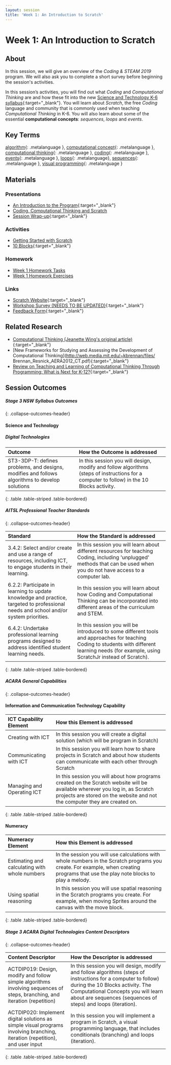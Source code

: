 ```yaml
---
layout: session
title: 'Week 1: An Introduction to Scratch'
---
```


# Week 1: An Introduction to Scratch

## About

In this session, we will give an overview of the *Coding & STEAM 2019* program.
We will also ask you to complete a short survey before beginning the session's activities.

In this session’s activities, you will find out what *Coding* and *Computational Thinking* are and how these fit into the new [Science and Technology K-6 syllabus](https://educationstandards.nsw.edu.au/wps/portal/nesa/k-10/learning-areas/science/science-and-technology-k-6-new-syllabus){:target="_blank"}.  You will learn about *Scratch*, the free *Coding* language and community that is commonly used when teaching *Computational Thinking* in K-6. You will also learn about some of the essential **computational concepts**: *sequences*, *loops* and *events*.

## Key Terms

[algorithm](){: .metalanguage }, [computational concept](){: .metalanguage }, [computational thinking](){: .metalanguage }, [coding](){: .metalanguage }, [events](){: .metalanguage }, [loops](){: .metalanguage}, [sequences](){: .metalanguage }, [visual programming](){: .metalanguage }

## Materials

### Presentations

- [An Introduction to the Program](presentations/intro_to_program/intro_to_program.pdf){:target="_blank"} <i class="fas fa-file-pdf session-icon"></i> 
- [Coding, Computational Thinking and Scratch]() <i class="fas fa-file-pdf session-icon"></i> 
- [Session Wrap-up](presentations/wrap_up/session_end.pdf){:target="_blank"} <i class="fas fa-file-pdf session-icon"></i> 

### Activities

- [Getting Started with Scratch](activities/getting_started_with_scratch3.docx) <i class="fas fa-file-word session-icon"></i>
- [10 Blocks](activities/10_blocks.pdf){:target="_blank"} <i class="fas fa-file-pdf session-icon"></i> 

### Homework

- [Week 1 Homework Tasks](homework/week_1_homework.docx) <i class="fas fa-file-word session-icon"></i> 
- [Week 1 Homework Exercises](exercises)

### Links

- [Scratch Website](https://scratch.mit.edu/){:target="_blank"} <i class="fas fa-link session-icon"></i>
- [Workshop Survey (NEEDS TO BE UPDATED)](https://www.surveymonkey.com/r/uon_coding_session1){:target="_blank"} <i class="fas fa-link session-icon"></i>
- [Feedback Form](https://forms.gle/bCwqFtrDinxjHUGX7){:target="_blank"} <i class="fas fa-link session-icon"></i>

## Related Research

- [Computational Thinking (Jeanette Wing's original article)](https://www.cs.cmu.edu/~15110-s13/Wing06-ct.pdf){:target="_blank"} <i class="fas fa-file-pdf session-icon"></i> 
- [New Frameworks for Studying and Assessing the Development of Computational Thinking](http://web.media.mit.edu/~kbrennan/files/ Brennan_Resnick_AERA2012_CT.pdf){:target="_blank"} <i class="fas fa-file-pdf session-icon"></i> 
- [Review on Teaching and Learning of Computational Thinking Through Programming: What is Next for K-12?](https://pdfs.semanticscholar.org/64b5/f719a6f7bff3c58e620d859d7dd5a3d3fdc1.pdf){:target="_blank"} <i class="fas fa-file-pdf session-icon"></i> 

## Session Outcomes

##### Stage 3 NSW Syllabus Outcomes
{: .collapse-outcomes-header}

####  Science and Technology

##### Digital Technologies

| Outcome                                                                                        | How the Outcome is addressed                                                                                                                                          |
|:-----------------------------------------------------------------------------------------------|:----------------------------------------------------------------------------------------------------------------------------------------------------------------------|
| ST3-3DP-T: defines problems, and designs, modifies and follows algorithms to develop solutions | In this session you will design, modify and follow algorithms (steps of instructions for a computer to follow) in the 10 Blocks activity. |
{: .table .table-striped .table-bordered}

##### AITSL Professional Teacher Standards
{: .collapse-outcomes-header}

| Standard                                                                                                                             | How the Standard is addressed                                                                                                                                                                  |
|:-------------------------------------------------------------------------------------------------------------------------------------|:-----------------------------------------------------------------------------------------------------------------------------------------------------------------------------------------------|
| 3.4.2: Select and/or create and use a range of resources, including ICT, to engage students in their learning.                       | In this session you will learn about different resources for teaching Coding, including 'unplugged' methods that can be used when you do not have access to a computer lab.                    |
| 6.2.2: Participate in learning to update knowledge and practice, targeted to professional needs and school and/or system priorities. | In this session you will learn about how Coding and Computational Thinking can be incorporated into different areas of the curriculum and STEM.                                                    |
| 6.4.2: Undertake professional learning programs designed to address identified student learning needs.                               | In this session you will be introduced to some different tools and approaches for teaching Coding to students with different learning needs (for example, using ScratchJr instead of Scratch). |
{: .table .table-striped .table-bordered}

##### ACARA General Capabilities
{: .collapse-outcomes-header}

####  Information and Communication Technology Capability

| ICT Capability Element     | How this Element is addressed                                                                                                                                                                             |
|:---------------------------|:----------------------------------------------------------------------------------------------------------------------------------------------------------------------------------------------------------|
| Creating with ICT          | In this session you will create a digital solution (which will be program in Scratch)                                                                                                                     |
| Communicating with ICT     | In this session you will learn how to share projects in Scratch and about how students can communicate with each other through Scratch                                                                    |
| Managing and Operating ICT | In this session you will about how programs created on the Scratch website will be available wherever you log in, as Scratch projects are stored on the website and not the computer they are created on. |
{: .table .table-striped .table-bordered}

####  Numeracy

| Numeracy Element                              | How this Element is addressed                                                                                                                                                       |
|:----------------------------------------------|:------------------------------------------------------------------------------------------------------------------------------------------------------------------------------------|
| Estimating and calculating with whole numbers | In the session you will use calculations with whole numbers in the Scratch programs you create. For example, when creating programs that use the play note blocks to play a melody. |
| Using spatial reasoning                       | In this session you will use spatial reasoning in the Scratch programs you create. For example, when moving Sprites around the canvas with the move block.                          |
{: .table .table-striped .table-bordered}

##### Stage 3 ACARA Digital Technologies Content Descriptors
{: .collapse-outcomes-header}

| Content Descriptor                                                                                                           | How the Descriptor is addressed                                                                                                                                                                                                                                                                           |
|:-----------------------------------------------------------------------------------------------------------------------------|:----------------------------------------------------------------------------------------------------------------------------------------------------------------------------------------------------------------------------------------------------------------------------------------------------------|
| ACTDIP019: Design, modify and follow simple algorithms involving sequences of steps, branching, and iteration (repetition)   | In this session you will design, modify and follow algorithms (steps of instructions for a computer to follow) during the 10 Blocks activity. The Computational Concepts you will learn about are sequences (sequences of steps) and loops (iteration). |
| ACTDIP020: Implement digital solutions as simple visual programs involving branching, iteration (repetition), and user input | In this session you will implement a program in Scratch, a visual programming language, that includes conditionals (branching) and loops (iteration).                                                                                                                                                     |
{: .table .table-striped .table-bordered}
